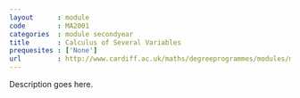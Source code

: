 ```yaml
---
layout      : module
code        : MA2001
categories  : module secondyear
title       : Calculus of Several Variables
prequesites : ['None']
url         : http://www.cardiff.ac.uk/maths/degreeprogrammes/modules/ma2001.html
---
```


Description goes here.

